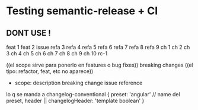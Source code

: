# Testing semantic-release + CI

## DONT USE !

feat 1
feat 2 issue
refa 3
refa 4
refa 5
refa 6
refa 7
refa 8
refa 9
ch 1
ch 2
ch 3
ch 4
ch 5
ch 6
ch 7
ch 8
ch 9
ch 10
rc-1

((el scope sirve para ponerlo en features o bug fixes))
breaking changes
((el tipo: refactor, feat, etc no aparece))
- scope: description breaking change
  issue reference


lo q se manda a changelog-conventional
{
  preset: 'angular' // name del preset,
  header || changelogHeader: 'template boolean'
}